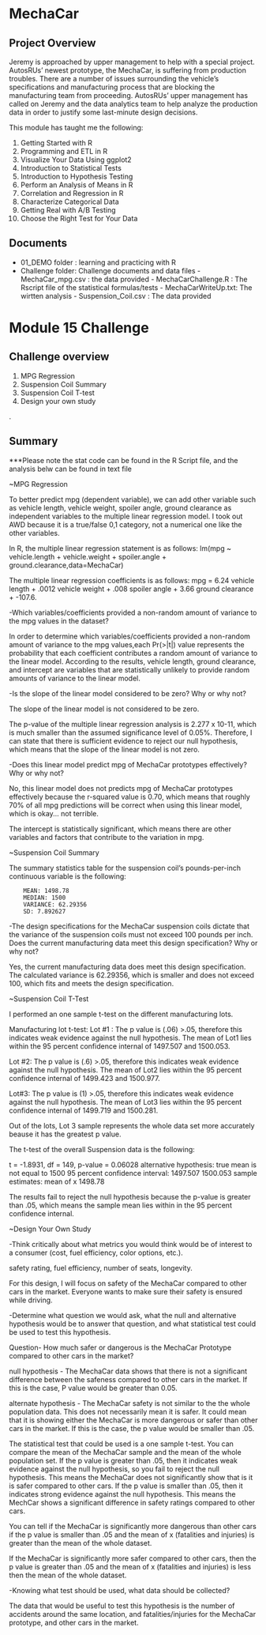 # MechaCar

## Project Overview 
Jeremy is approached by upper management to help with a special project. AutosRUs’ newest prototype, the MechaCar, is suffering from production troubles. There are a number of issues surrounding the vehicle’s specifications and manufacturing process that are blocking the manufacturing team from proceeding. AutosRUs’ upper management has called on Jeremy and the data analytics team to help analyze the production data in order to justify some last-minute design decisions.

This module has taught me the following:

1. Getting Started with R 
2. Programming and ETL in R 
3. Visualize Your Data Using ggplot2 
4. Introduction to Statistical Tests
5. Introduction to Hypothesis Testing 
6. Perform an Analysis of Means in R 
7. Correlation and Regression in R 
8. Characterize Categorical Data 
9. Getting Real with A/B Testing 
10. Choose the Right Test for Your Data 

        
## Documents

- 01_DEMO folder : learning and practicing with R
- Challenge folder: Challenge documents and data files
          - MechaCar_mpg.csv : the data provided
          - MechaCarChallenge.R : The Rscript file of the statistical formulas/tests
          - MechaCarWriteUp.txt: The wirtten analysis
          - Suspension_Coil.csv : The data provided 


# Module 15 Challenge 

## Challenge overview

1. MPG Regression
2. Suspension Coil Summary
3. Suspension Coil T-test
4. Design your own study

.


## Summary 
***Please note the stat code can be found in the R Script file,  and the analysis belw can be found in text file

~MPG Regression

To better predict mpg (dependent variable), we can add other variable such as vehicle length, vehicle weight, spoiler angle, ground clearance as independent variables to the multiple linear regression model. I took out AWD because it is a true/false 0,1 category, not a numerical one like the other variables.

In R, the multiple linear regression statement is as follows:
lm(mpg ~ vehicle.length + vehicle.weight + spoiler.angle + ground.clearance,data=MechaCar)

The multiple linear regression coefficients is as follows:
mpg = 6.24 vehicle length + .0012 vehicle weight + .008 spoiler angle + 3.66 ground clearance + -107.6.

-Which variables/coefficients provided a non-random amount of variance to the mpg values in the dataset?

In order to determine which variables/coefficients provided a non-random amount of variance to the mpg values,each Pr(>|t|) value represents the probability that each coefficient contributes a random amount of variance to the linear model. According to the results, vehicle length, ground clearance, and intercept are variables that are statistically unlikely to provide random amounts of variance to the linear model.

-Is the slope of the linear model considered to be zero? Why or why not?

The slope of the linear model is not considered to be zero.

The p-value of the multiple linear regression analysis is 2.277 x 10-11, which is much smaller than the assumed significance level of 0.05%. Therefore, I can state that there is sufficient evidence to reject our null hypothesis, which means that the slope of the linear model is not zero.

-Does this linear model predict mpg of MechaCar prototypes effectively? Why or why not?

No, this linear model does not predicts mpg of MechaCar prototypes effectively because the r-squared value is 0.70, which means that roughly 70% of all mpg predictions will be correct when using this linear model, which is okay... not terrible. 

The intercept is statistically significant, which means there are other variables and factors that contribute to the variation in mpg.

~Suspension Coil Summary

The summary statistics table for the suspension coil’s pounds-per-inch continuous variable is the following:

        MEAN: 1498.78	
        MEDIAN: 1500	
        VARIANCE: 62.29356	
        SD: 7.892627

-The design specifications for the MechaCar suspension coils dictate that the variance of the suspension coils must not exceed 100 pounds per inch. Does the current manufacturing data meet this design specification? Why or why not?

Yes, the current manufacturing data does meet this design specification. The calculated variance is 62.29356, which is smaller and does not exceed 100, which fits and meets the design specification.

~Suspension Coil T-Test

I performed an one sample t-test on the different manufacturing lots. 

Manufacturing lot t-test:
Lot #1 : The p value is (.06) >.05, therefore this indicates weak evidence against the null hypothesis. The mean of Lot1 lies within the 95 percent confidence internal of 1497.507 and 1500.053. 

Lot #2: The p value is (.6) >.05, therefore this indicates weak evidence against the null hypothesis. The mean of Lot2 lies within the 95 percent confidence internal of 1499.423 and 1500.977.

Lot#3: The p value is (1) >.05, therefore this indicates weak evidence against the null hypothesis. The mean of Lot3 lies within the 95 percent confidence internal of 1499.719 and 1500.281.

Out of the lots, Lot 3 sample represents the whole data set more accurately beause it has the greatest p value. 

The t-test of the overall Suspension data is the following: 

t = -1.8931, df = 149, p-value = 0.06028
alternative hypothesis: true mean is not equal to 1500
95 percent confidence interval:
 1497.507 1500.053
sample estimates:
mean of x 
  1498.78 
  
The results fail to reject the null hypothesis because the p-value is greater than .05, which means the sample mean lies within in the 95 percent confidence internal. 

~Design Your Own Study

-Think critically about what metrics you would think would be of interest to a consumer (cost, fuel efficiency, color options, etc.).

safety rating, fuel efficiency, number of seats, longevity. 

For this design, I will focus on safety of the MechaCar compared to other cars in the market. Everyone wants to make sure their safety is ensured while driving.

-Determine what question we would ask, what the null and alternative hypothesis would be to answer that question, and what statistical test could be used to test this hypothesis.

Question- How much safer or dangerous is the MechaCar Prototype compared to other cars in the market?

null hypothesis - The MechaCar data shows that there is not a significant difference between the safeness compared to other cars in the market. If this is the case, P value would be greater than 0.05. 

alternate hypothesis - The MechaCar safety is not similar to the the whole population data. This does not necessarily mean it is safer. It could mean that it is showing either the MechaCar is more dangerous or safer than other cars in the market. If this is the case, the p value would be smaller than .05. 

The statistical test that could be used is a one sample t-test. You can compare the mean of the MechaCar sample and the mean of the whole population set. If the p value is greater than .05, then it indicates weak evidence against the null hypothesis, so you fail to reject the null hypothesis. This means the MechaCar does not significantly show that is it is safer compared to other cars. If the p value is smaller than .05, then it indicates strong evidence against the null hypothesis. This means the MechCar shows a significant difference in safety ratings compared to other cars. 

You can tell if the MechaCar is significantly more dangerous than other cars if the p value is smaller than .05 and the mean of x (fatalities and injuries) is greater than the mean of the whole dataset. 

If the MechaCar is significantly more safer compared to other cars, then the p value is greater than .05 and the mean of x (fatalities and injuries) is less then the mean of the whole dataset. 

-Knowing what test should be used, what data should be collected? 

The data that would be useful to test this hypothesis is the number of accidents around the same location, and fatalities/injuries for the MechaCar prototype, and other cars in the market. 

